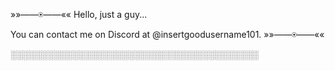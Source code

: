»»——⍟——««
Hello, just a guy...

You can contact me on Discord at @insertgoodusername101.
»»——⍟——««

░░░░░░░░░░░░░░░░░░░░░░░░░░░░░░░░░░░░░░░░

<!---
TheRealJeff1/TheRealJeff1 is a ✨ special ✨ repository because its `README.md` (this file) appears on your GitHub profile.
You can click the Preview link to take a look at your changes.
--->
